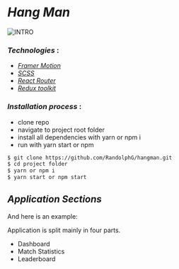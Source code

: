# *Hang Man*


![INTRO](assets/_preview_logo.gif)

### *Technologies* :
- [*Framer Motion*](https://framer.com/motion/)
- [*SCSS*](https://sass-lang.com/)
- [*React Router*](https://reactrouter.com/)
- [*Redux toolkit*](https://redux-toolkit.js.org/ )

### *Installation process* :
- clone repo
- navigate to project root folder
- install all dependencies with yarn or npm i
- run with yarn start or npm


```bash
$ git clone https://github.com/RandolphG/hangman.git
$ cd project folder
$ yarn or npm i
$ yarn start or npm start
```

## *Application Sections*

And here is an example:


Application is split mainly in four parts.
- Dashboard
- Match Statistics
- Leaderboard




